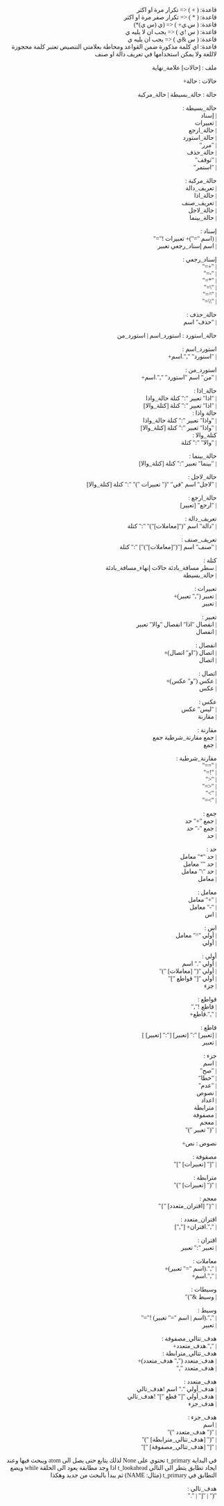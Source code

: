 <div dir="rtl">
<span style="font-family: 'Tajawal';">

قاعدة: ( + ) <= تكرار مرة او اكثر    
قاعدة: ( * ) <= تكرار صفر مرة او اكثر	    
قاعدة: ( س.ي+ ) <= (ي (س ي)*)  
قاعدة: ( س !ي ) <= يجب ان لا يليه ي  
قاعدة: ( س &ي ) <= يجب ان يليه ي    
قاعدة: اي كلمة مذكورة ضمن القواعد ومحاطة بعلامتي التنصيص تعتبر كلمة محجوزة لاللغة ولا يمكن استخدامها في تعريف دالة او صنف

ملف : [حالات] علامة_نهاية

حالات : حالة+

حالة : حالة_بسيطة | حالة_مركبة

حالة_بسيطة :  
|      إسناد  
|    تعبيرات  
|   حالة_ارجع  
| حالة_استورد  
|      "مرر"  
|    حالة_حذف  
|     "توقف"  
|    "استمر"

حالة_مركبة :  
| تعريف_دالة  
|   حالة_اذا  
|  تعريف_صنف  
|   حالة_لاجل  
| حالة_بينما


إسناد :  
|      (اسم "=")+ تعبيرات !"="    
|    اسم إسناد_رجعي تعبير  

إسناد_رجعي :  
|  "+="  
|  "-="  
|  "*="  
|  "\\="  
|  "^="  
| "\\\\="

حالة_حذف :  
| "حذف" اسم

حالة_استورد : استورد_اسم | استورد_من

استورد_اسم :  
| "استورد" ",".اسم+

استورد_من :  
| "من" اسم "استورد" ",".اسم+

حالة_اذا :  
| "اذا" تعبير ":" كتلة حالة_واذا  
| "اذا" تعبير ":" كتلة [كتلة_والا]    
حالة واذا :    
| "واذا" تعبير ":" كتلة حالة_واذا    
| "واذا" تعبير ":" كتلة [كتلة_والا]    
كتلة_والا :    
| "والا" ":" كتلة

حالة_بينما :  
| "بينما" تعبير ":" كتلة [كتلة_والا]

حالة_لاجل :  
| "لاجل" اسم "في" "(" تعبيرات ")" ":" كتلة [كتلة_والا]   

حالة_ارجع :  
| "ارجع" [تعبير]

تعريف_دالة :  
| "دالة" اسم "("[معاملات]")" ":" كتلة


تعريف_صنف :  
| "صنف" اسم ["("[معاملات]")"] ":" كتلة

كتلة :    
| سطر مسافة_بادئة حالات إنهاء_مسافة_بادئة    
| حالة_بسيطة

تعبيرات :  
|       تعبير ("," تعبير)+  
|                   تعبير

تعبير :  
| انفصال "اذا" انفصال "والا" تعبير  
|                       انفصال

انفصال :  
| اتصال ("او" اتصال)+  
|              اتصال

اتصال :  
| عكس ("و" عكس)+  
|           عكس

عكس :  
| "ليس" عكس  
|      مقارنة

مقارنة :    
| جمع مقارنة_شرطية جمع   
| جمع

مقارنة_شرطية :    
| "=="    
| "!="    
| "<"     
| "<="       
| ">"    
| ">="    

جمع :  
| جمع "+" حد  
| جمع "-" حد  
|        حد

حد :  
|  حد "*" معامل  
|  حد "\" معامل  
| حد "\\" معامل  
|         معامل

معامل :  
| "+" معامل  
| "-" معامل  
|       اس

اس :  
| أولي "^" معامل  
|          أولي

أولي :  
|          أولي "." اسم  
| أولي "(" [معاملات] ")"  
|    أولي "[" قواطع "]"  
|                  جزء

قواطع :  
| قاطع !","  
| ",".قاطع+

قاطع :  
| [تعبير] ":" [تعبير] [":" [تعبير] ]  
|                            تعبير

جزء :  
|     اسم  
|    "صح"  
|   "خطا"  
|   "عدم"  
|    نصوص  
|   اعداد  
|  مترابطة  
|  مصفوفة  
|   معجم  
| "(" تعبير ")"  

نصوص : نص+

مصفوفة :  
| "[" [تعبيرات] "]"

مترابطة :  
| "(" [تعبيرات] ")"

معجم :  
| "{" [اقتران_متعدد] "}"

اقتران_متعدد :  
| ",".اقتران+ [","]

اقتران :  
| تعبير ":" تعبير

معاملات :    
| ",".(اسم "=" تعبير)+    
| ",".اسم+    

وسيطات :  
| وسيط &")"

وسيط :  
| ",".(اسم | اسم "=" تعبير) !"="    
| تعبير

هدف_تتالي_مصفوفة :  
| ",".هدف_متعدد+  
هدف_تتالي_مترابطة :  
| هدف_متعدد ("," هدف_متعدد)+  
|            هدف_متعدد ","

هدف_متعدد :  
|      هدف_أولي "." اسم !هدف_تالي  
|  هدف_أولي "[" قطع "]" !هدف_تالي  
|                       هدف_جزء

هدف_جزء :  
|                       اسم  
|          "(" هدف_متعدد ")"  
| "(" [هدف_تتالي_مترابطة] ")"  
|  "[" [هدف_تتالي_مصفوفة] "]"

في البداية t_primary تحتوي على None لذلك يتابع حتى يصل الى atom ويبحث فيها وعند ايجاد تطابق يتظر الى التالي t_lookahead اذا وجد مطابقة يعود الى الحلقة while ويضع التطابق في t_primary (مثال: NAME) ثم يبدأ بالبحث من جديد وهكذا

هدف_تالي :  
"(" | "[" | "."

</span>
</div>
